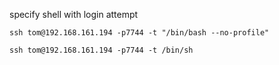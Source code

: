 
specify shell with login attempt

```
ssh tom@192.168.161.194 -p7744 -t "/bin/bash --no-profile"

ssh tom@192.168.161.194 -p7744 -t /bin/sh
```